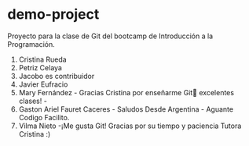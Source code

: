 # demo-project

Proyecto para la clase de Git del bootcamp de Introducción a la Programación.


1. Cristina Rueda
2. Petriz Celaya
3. Jacobo es contribuidor
4. Javier Eufracio
5. Mary Fernández - Gracias Cristina por enseñarme Git💜 excelentes clases! -
6. Gaston Ariel Fauret Caceres - Saludos Desde Argentina - Aguante Codigo Facilito.
7. Vilma Nieto -¡Me gusta Git! Gracias por su tiempo y paciencia Tutora Cristina :)


